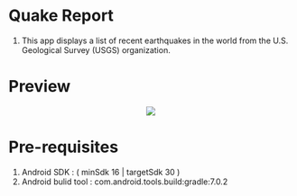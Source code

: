 # Quake Report

1. This app displays a list of recent earthquakes in the world from the U.S. Geological Survey (USGS) organization.

# Preview
<p align="center">
      <img src= "GIF-211107_165542.gif"/>
</p>


# Pre-requisites
1. Android SDK : ( minSdk 16 | targetSdk 30 )
2. Android bulid tool : com.android.tools.build:gradle:7.0.2

